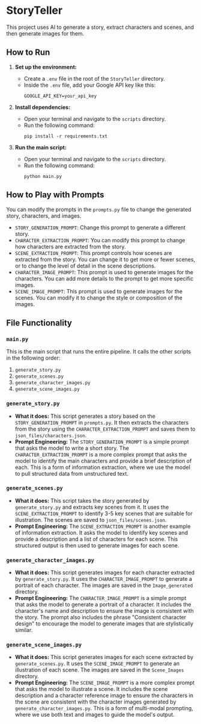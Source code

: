 # StoryTeller

This project uses AI to generate a story, extract characters and scenes, and then generate images for them.

## How to Run

1.  **Set up the environment:**
    *   Create a `.env` file in the root of the `StoryTeller` directory.
    *   Inside the `.env` file, add your Google API key like this:
        ```
        GOOGLE_API_KEY=your_api_key
        ```
2.  **Install dependencies:**
    *   Open your terminal and navigate to the `scripts` directory.
    *   Run the following command:
        ```
        pip install -r requirements.txt
        ```

3.  **Run the main script:**
    *   Open your terminal and navigate to the `scripts` directory.
    *   Run the following command:
        ```
        python main.py
        ```

## How to Play with Prompts

You can modify the prompts in the `prompts.py` file to change the generated story, characters, and images.

*   `STORY_GENERATION_PROMPT`: Change this prompt to generate a different story.
*   `CHARACTER_EXTRACTION_PROMPT`: You can modify this prompt to change how characters are extracted from the story.
*   `SCENE_EXTRACTION_PROMPT`: This prompt controls how scenes are extracted from the story. You can change it to get more or fewer scenes, or to change the level of detail in the scene descriptions.
*   `CHARACTER_IMAGE_PROMPT`: This prompt is used to generate images for the characters. You can add more details to the prompt to get more specific images.
*   `SCENE_IMAGE_PROMPT`: This prompt is used to generate images for the scenes. You can modify it to change the style or composition of the images.

## File Functionality

### `main.py`

This is the main script that runs the entire pipeline. It calls the other scripts in the following order:

1.  `generate_story.py`
2.  `generate_scenes.py`
3.  `generate_character_images.py`
4.  `generate_scene_images.py`

### `generate_story.py`

*   **What it does:** This script generates a story based on the `STORY_GENERATION_PROMPT` in `prompts.py`. It then extracts the characters from the story using the `CHARACTER_EXTRACTION_PROMPT` and saves them to `json_files/characters.json`.
*   **Prompt Engineering:** The `STORY_GENERATION_PROMPT` is a simple prompt that asks the model to write a short story. The `CHARACTER_EXTRACTION_PROMPT` is a more complex prompt that asks the model to identify the main characters and provide a brief description of each. This is a form of information extraction, where we use the model to pull structured data from unstructured text.

### `generate_scenes.py`

*   **What it does:** This script takes the story generated by `generate_story.py` and extracts key scenes from it. It uses the `SCENE_EXTRACTION_PROMPT` to identify 3-5 key scenes that are suitable for illustration. The scenes are saved to `json_files/scenes.json`.
*   **Prompt Engineering:** The `SCENE_EXTRACTION_PROMPT` is another example of information extraction. It asks the model to identify key scenes and provide a description and a list of characters for each scene. This structured output is then used to generate images for each scene.

### `generate_character_images.py`

*   **What it does:** This script generates images for each character extracted by `generate_story.py`. It uses the `CHARACTER_IMAGE_PROMPT` to generate a portrait of each character. The images are saved in the `Image_generated` directory.
*   **Prompt Engineering:** The `CHARACTER_IMAGE_PROMPT` is a simple prompt that asks the model to generate a portrait of a character. It includes the character's name and description to ensure the image is consistent with the story. The prompt also includes the phrase "Consistent character design" to encourage the model to generate images that are stylistically similar.

### `generate_scene_images.py`

*   **What it does:** This script generates images for each scene extracted by `generate_scenes.py`. It uses the `SCENE_IMAGE_PROMPT` to generate an illustration of each scene. The images are saved in the `Scene_Images` directory.
*   **Prompt Engineering:** The `SCENE_IMAGE_PROMPT` is a more complex prompt that asks the model to illustrate a scene. It includes the scene description and a character reference image to ensure the characters in the scene are consistent with the character images generated by `generate_character_images.py`. This is a form of multi-modal prompting, where we use both text and images to guide the model's output.
